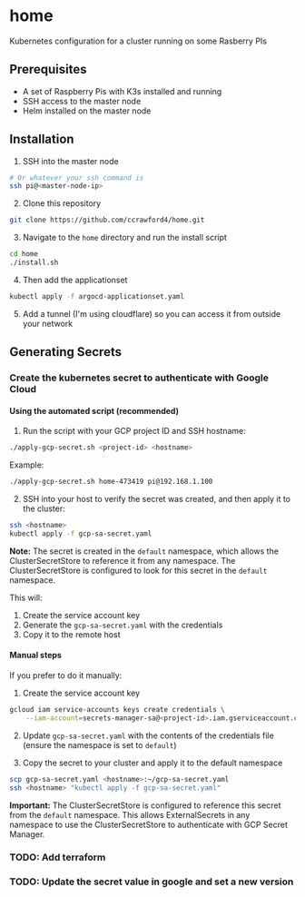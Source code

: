 # home
Kubernetes configuration for a cluster running on some Rasberry PIs

## Prerequisites
- A set of Raspberry Pis with K3s installed and running
- SSH access to the master node
- Helm installed on the master node

## Installation

1. SSH into the master node
```bash
# Or whatever your ssh command is
ssh pi@<master-node-ip>
```

2. Clone this repository

```bash
git clone https://github.com/ccrawford4/home.git
```

3. Navigate to the `home` directory and run the install script

```bash
cd home
./install.sh
```

4. Then add the applicationset

```bash
kubectl apply -f argocd-applicationset.yaml
```

5. Add a tunnel (I'm using cloudflare) so you can access it from outside your network


## Generating Secrets

### Create the kubernetes secret to authenticate with Google Cloud

#### Using the automated script (recommended)

1. Run the script with your GCP project ID and SSH hostname:
```bash
./apply-gcp-secret.sh <project-id> <hostname>
```
Example:
```bash
./apply-gcp-secret.sh home-473419 pi@192.168.1.100
```

2. SSH into your host to verify the secret was created, and then apply it to the cluster:
```bash
ssh <hostname>
kubectl apply -f gcp-sa-secret.yaml
```

**Note:** The secret is created in the `default` namespace, which allows the ClusterSecretStore to reference it from any namespace. The ClusterSecretStore is configured to look for this secret in the `default` namespace.

This will:
1. Create the service account key
2. Generate the `gcp-sa-secret.yaml` with the credentials
3. Copy it to the remote host

#### Manual steps

If you prefer to do it manually:

1. Create the service account key
```bash
gcloud iam service-accounts keys create credentials \
    --iam-account=secrets-manager-sa@<project-id>.iam.gserviceaccount.com
```

2. Update `gcp-sa-secret.yaml` with the contents of the credentials file (ensure the namespace is set to `default`)

3. Copy the secret to your cluster and apply it to the default namespace
```bash
scp gcp-sa-secret.yaml <hostname>:~/gcp-sa-secret.yaml
ssh <hostname> "kubectl apply -f gcp-sa-secret.yaml"
```

**Important:** The ClusterSecretStore is configured to reference this secret from the `default` namespace. This allows ExternalSecrets in any namespace to use the ClusterSecretStore to authenticate with GCP Secret Manager.

### TODO: Add terraform

### TODO: Update the secret value in google and set a new version
